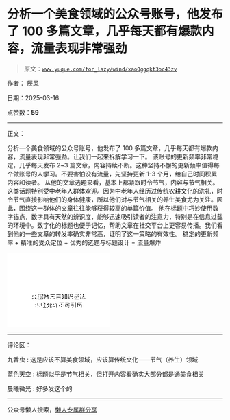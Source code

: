 # 分析一个美食领域的公众号账号，他发布了 100 多篇文章，几乎每天都有爆款内容，流量表现非常强劲

> 原文：[`www.yuque.com/for_lazy/wind/xao0ggqkt3oc43zv`](https://www.yuque.com/for_lazy/wind/xao0ggqkt3oc43zv)

作者： 辰风

日期：2025-03-16

点赞数：**59**

* * *

正文：

分析一个美食领域的公众号账号，他发布了 100 多篇文章，几乎每天都有爆款内容，流量表现非常强劲。让我们一起来拆解学习一下。
该账号的更新频率非常稳定，几乎每天发布 2~3 篇文章，内容持续不断。这种坚持不懈的更新频率值得每个做账号的人学习。不要害怕没有流量，先坚持更新 1-3 个月，给自己时间积累内容和读者。
从他的文章选题来看，基本上都紧跟时令节气，内容与节气相关。这类话题特别受中老年人群体欢迎。因为中老年人经历过传统农耕文化的洗礼，时令节气直接影响他们的身体健康，所以他们对与节气相关的养生美食尤为关注。因此，围绕这一群体的文章往往能够获得较高的单篇价值。
他在标题中巧妙使用数字锚点，数字具有天然的辨识度，能够迅速吸引读者的注意力，特别是在信息过载的环境中。数字化的标题也便于记忆，帮助文章在社交平台上更容易传播。我们看到他的一些文章的转发率确实非常高，证明了这一策略的有效性。
稳定的更新频率 + 精准的受众定位 + 优秀的选题与标题设计 = 流量爆炸

![](img/cceba9efe9873a95d06406eb18d5baf0.png "None")

* * *

评论区：

九香虫 : 这是应该不算美食领域，应该算传统文化——节气（养生）领域

蓝色天空 : 标题似乎是节气相关，但打开内容看确实大部分都是通美食相关

晨曦微光 : 好多发这个的

* * *

公众号懒人搜索，[懒人专属群分享](https://lazybook.fun/#/blog/group)